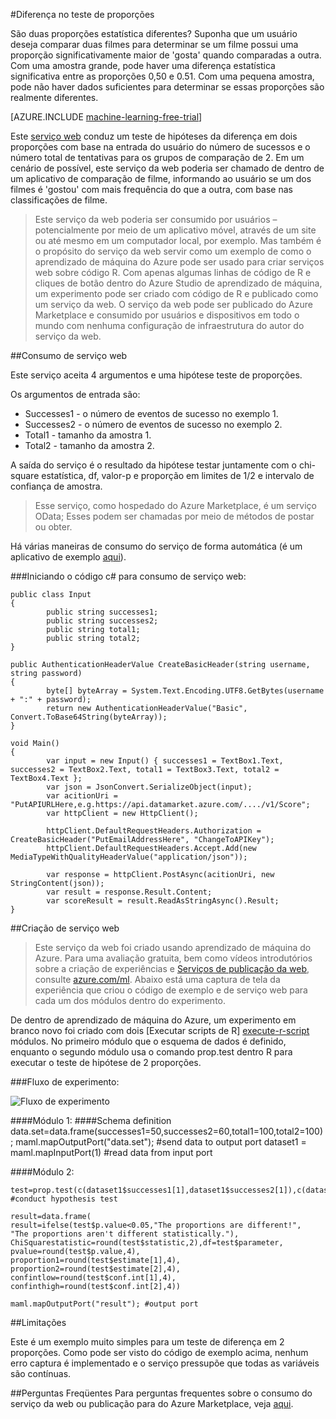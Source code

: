 <properties 
    pageTitle="Diferença no teste de proporções | Microsoft Azure" 
    description="Diferença no teste de proporções" 
    services="machine-learning" 
    documentationCenter="" 
    authors="aniedea" 
    manager="jhubbard" 
    editor="cgronlun"/>

<tags 
    ms.service="machine-learning" 
    ms.workload="data-services" 
    ms.tgt_pltfrm="na" 
    ms.devlang="na" 
    ms.topic="article" 
    ms.date="09/12/2016" 
    ms.author="aniedea"/> 


#<a name="difference-in-proportions-test"></a>Diferença no teste de proporções


São duas proporções estatística diferentes? Suponha que um usuário deseja comparar duas filmes para determinar se um filme possui uma proporção significativamente maior de 'gosta' quando comparadas a outra. Com uma amostra grande, pode haver uma diferença estatística significativa entre as proporções 0,50 e 0.51. Com uma pequena amostra, pode não haver dados suficientes para determinar se essas proporções são realmente diferentes. 


[AZURE.INCLUDE [machine-learning-free-trial](../../includes/machine-learning-free-trial.md)]

Este [serviço web]( https://datamarket.azure.com/dataset/aml_labs/prop_test) conduz um teste de hipóteses da diferença em dois proporções com base na entrada do usuário do número de sucessos e o número total de tentativas para os grupos de comparação de 2. Em um cenário de possível, este serviço da web poderia ser chamado de dentro de um aplicativo de comparação de filme, informando ao usuário se um dos filmes é 'gostou' com mais frequência do que a outra, com base nas classificações de filme.

>Este serviço da web poderia ser consumido por usuários – potencialmente por meio de um aplicativo móvel, através de um site ou até mesmo em um computador local, por exemplo. Mas também é o propósito do serviço da web servir como um exemplo de como o aprendizado de máquina do Azure pode ser usado para criar serviços web sobre código R. Com apenas algumas linhas de código de R e cliques de botão dentro do Azure Studio de aprendizado de máquina, um experimento pode ser criado com código de R e publicado como um serviço da web. O serviço da web pode ser publicado do Azure Marketplace e consumido por usuários e dispositivos em todo o mundo com nenhuma configuração de infraestrutura do autor do serviço da web.


##<a name="consumption-of-web-service"></a>Consumo de serviço web

Este serviço aceita 4 argumentos e uma hipótese teste de proporções.

Os argumentos de entrada são:

* Successes1 - o número de eventos de sucesso no exemplo 1.
* Successes2 - o número de eventos de sucesso no exemplo 2.
* Total1 - tamanho da amostra 1.
* Total2 - tamanho da amostra 2.

A saída do serviço é o resultado da hipótese testar juntamente com o chi-square estatística, df, valor-p e proporção em limites de 1/2 e intervalo de confiança de amostra.

>Esse serviço, como hospedado do Azure Marketplace, é um serviço OData; Esses podem ser chamadas por meio de métodos de postar ou obter. 

Há várias maneiras de consumo do serviço de forma automática (é um aplicativo de exemplo [aqui](http://microsoftazuremachinelearning.azurewebsites.net/DifferenceInProportionsTest.aspx )).

###<a name="starting-c-code-for-web-service-consumption"></a>Iniciando o código c# para consumo de serviço web:

    public class Input
    {
            public string successes1;
            public string successes2;
            public string total1;
            public string total2;
    }
    
    public AuthenticationHeaderValue CreateBasicHeader(string username, string password)
    {
            byte[] byteArray = System.Text.Encoding.UTF8.GetBytes(username + ":" + password);
            return new AuthenticationHeaderValue("Basic", Convert.ToBase64String(byteArray));
    }

    void Main()
    {
            var input = new Input() { successes1 = TextBox1.Text, successes2 = TextBox2.Text, total1 = TextBox3.Text, total2 = TextBox4.Text };
            var json = JsonConvert.SerializeObject(input);
            var acitionUri = "PutAPIURLHere,e.g.https://api.datamarket.azure.com/..../v1/Score";
            var httpClient = new HttpClient();
    
            httpClient.DefaultRequestHeaders.Authorization = CreateBasicHeader("PutEmailAddressHere", "ChangeToAPIKey");
            httpClient.DefaultRequestHeaders.Accept.Add(new MediaTypeWithQualityHeaderValue("application/json"));
    
            var response = httpClient.PostAsync(acitionUri, new StringContent(json));
            var result = response.Result.Content;
            var scoreResult = result.ReadAsStringAsync().Result;
    }


##<a name="creation-of-web-service"></a>Criação de serviço web

>Este serviço da web foi criado usando aprendizado de máquina do Azure. Para uma avaliação gratuita, bem como vídeos introdutórios sobre a criação de experiências e [Serviços de publicação da web](machine-learning-publish-a-machine-learning-web-service.md), consulte [azure.com/ml](http://azure.com/ml). Abaixo está uma captura de tela da experiência que criou o código de exemplo e de serviço web para cada um dos módulos dentro do experimento.

De dentro de aprendizado de máquina do Azure, um experimento em branco novo foi criado com dois [Executar scripts de R] [ execute-r-script] módulos. No primeiro módulo que o esquema de dados é definido, enquanto o segundo módulo usa o comando prop.test dentro R para executar o teste de hipótese de 2 proporções. 


###<a name="experiment-flow"></a>Fluxo de experimento:

![Fluxo de experimento][2]


####<a name="module-1"></a>Módulo 1:
    ####Schema definition  
    data.set=data.frame(successes1=50,successes2=60,total1=100,total2=100);
    maml.mapOutputPort("data.set"); #send data to output port
    dataset1 = maml.mapInputPort(1) #read data from input port
    

####<a name="module-2"></a>Módulo 2:

    test=prop.test(c(dataset1$successes1[1],dataset1$successes2[1]),c(dataset1$total1[1],dataset1$total2[1])) #conduct hypothesis test

    result=data.frame(
    result=ifelse(test$p.value<0.05,"The proportions are different!",
    "The proportions aren't different statistically."),
    ChiSquarestatistic=round(test$statistic,2),df=test$parameter,
    pvalue=round(test$p.value,4),
    proportion1=round(test$estimate[1],4),
    proportion2=round(test$estimate[2],4),
    confintlow=round(test$conf.int[1],4),
    confinthigh=round(test$conf.int[2],4)) 

    maml.mapOutputPort("result"); #output port
    

##<a name="limitations"></a>Limitações 

Este é um exemplo muito simples para um teste de diferença em 2 proporções. Como pode ser visto do código de exemplo acima, nenhum erro captura é implementado e o serviço pressupõe que todas as variáveis são contínuas.

##<a name="faq"></a>Perguntas Freqüentes
Para perguntas frequentes sobre o consumo do serviço da web ou publicação para do Azure Marketplace, veja [aqui](machine-learning-marketplace-faq.md).

[1]: ./media/machine-learning-r-csharp-difference-in-two-proportions/hyptest-img1.png
[2]: ./media/machine-learning-r-csharp-difference-in-two-proportions/hyptest-img2.png


<!-- Module References -->
[execute-r-script]: https://msdn.microsoft.com/library/azure/30806023-392b-42e0-94d6-6b775a6e0fd5/
 
